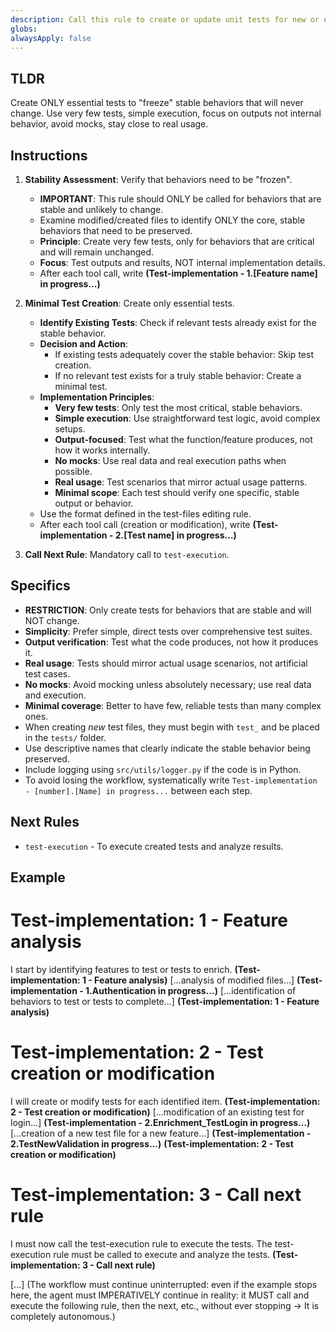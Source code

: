 ```yaml
---
description: Call this rule to create or update unit tests for new or existing features
globs: 
alwaysApply: false
---
```

## TLDR
Create ONLY essential tests to "freeze" stable behaviors that will never change. Use very few tests, simple execution, focus on outputs not internal behavior, avoid mocks, stay close to real usage.

## Instructions

1.  **Stability Assessment**: Verify that behaviors need to be "frozen".
    * **IMPORTANT**: This rule should ONLY be called for behaviors that are stable and unlikely to change.
    * Examine modified/created files to identify ONLY the core, stable behaviors that need to be preserved.
    * **Principle**: Create very few tests, only for behaviors that are critical and will remain unchanged.
    * **Focus**: Test outputs and results, NOT internal implementation details.
    * After each tool call, write **(Test-implementation - 1.[Feature name] in progress...)**

2.  **Minimal Test Creation**: Create only essential tests.
    * **Identify Existing Tests**: Check if relevant tests already exist for the stable behavior.
    * **Decision and Action**:
        * If existing tests adequately cover the stable behavior: Skip test creation.
        * If no relevant test exists for a truly stable behavior: Create a minimal test.
    * **Implementation Principles**:
        * **Very few tests**: Only test the most critical, stable behaviors.
        * **Simple execution**: Use straightforward test logic, avoid complex setups.
        * **Output-focused**: Test what the function/feature produces, not how it works internally.
        * **No mocks**: Use real data and real execution paths when possible.
        * **Real usage**: Test scenarios that mirror actual usage patterns.
        * **Minimal scope**: Each test should verify one specific, stable output or behavior.
    * Use the format defined in the test-files editing rule.
    * After each tool call (creation or modification), write **(Test-implementation - 2.[Test name] in progress...)**

3.  **Call Next Rule**: Mandatory call to `test-execution`.

## Specifics

* **RESTRICTION**: Only create tests for behaviors that are stable and will NOT change.
* **Simplicity**: Prefer simple, direct tests over comprehensive test suites.
* **Output verification**: Test what the code produces, not how it produces it.
* **Real usage**: Tests should mirror actual usage scenarios, not artificial test cases.
* **No mocks**: Avoid mocking unless absolutely necessary; use real data and execution.
* **Minimal coverage**: Better to have few, reliable tests than many complex ones.
* When creating *new* test files, they must begin with `test_` and be placed in the `tests/` folder.
* Use descriptive names that clearly indicate the stable behavior being preserved.
* Include logging using `src/utils/logger.py` if the code is in Python.
* To avoid losing the workflow, systematically write `Test-implementation - [number].[Name] in progress...` between each step.

## Next Rules
* `test-execution` - To execute created tests and analyze results.

## Example

# Test-implementation: 1 - Feature analysis
I start by identifying features to test or tests to enrich. **(Test-implementation: 1 - Feature analysis)**
[...analysis of modified files...]
**(Test-implementation - 1.Authentication in progress...)**
[...identification of behaviors to test or tests to complete...]
**(Test-implementation: 1 - Feature analysis)**

# Test-implementation: 2 - Test creation or modification
I will create or modify tests for each identified item. **(Test-implementation: 2 - Test creation or modification)**
[...modification of an existing test for login...]
**(Test-implementation - 2.Enrichment_TestLogin in progress...)**
[...creation of a new test file for a new feature...]
**(Test-implementation - 2.TestNewValidation in progress...)**
**(Test-implementation: 2 - Test creation or modification)**

# Test-implementation: 3 - Call next rule
I must now call the test-execution rule to execute the tests.
The test-execution rule must be called to execute and analyze the tests. **(Test-implementation: 3 - Call next rule)**

[...] (The workflow must continue uninterrupted: even if the example stops here, the agent must IMPERATIVELY continue in reality: it MUST call and execute the following rule, then the next, etc., without ever stopping -> It is completely autonomous.)
